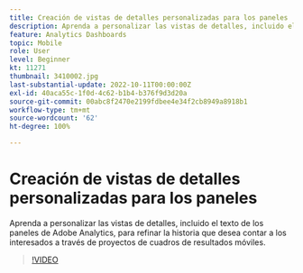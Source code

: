 ```yaml
---
title: Creación de vistas de detalles personalizadas para los paneles
description: Aprenda a personalizar las vistas de detalles, incluido el texto de los paneles de Adobe Analytics, para refinar la historia que desea contar a los interesados a través de proyectos de cuadros de resultados móviles.
feature: Analytics Dashboards
topic: Mobile
role: User
level: Beginner
kt: 11271
thumbnail: 3410002.jpg
last-substantial-update: 2022-10-11T00:00:00Z
exl-id: 40aca55c-1f0d-4c62-b1b4-b376f9d3d20a
source-git-commit: 00abc8f2470e2199fdbee4e34f2cb8949a8918b1
workflow-type: tm+mt
source-wordcount: '62'
ht-degree: 100%

---
```


# Creación de vistas de detalles personalizadas para los paneles

Aprenda a personalizar las vistas de detalles, incluido el texto de los paneles de Adobe Analytics, para refinar la historia que desea contar a los interesados a través de proyectos de cuadros de resultados móviles.

>[!VIDEO](https://video.tv.adobe.com/v/3410002/?quality=12&learn=on)
